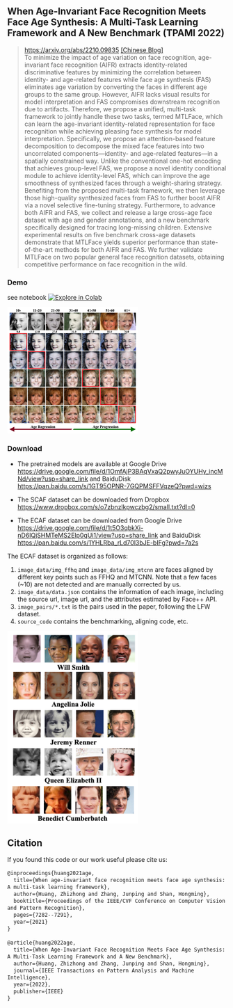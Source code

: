 ## When Age-Invariant Face Recognition Meets Face Age Synthesis: A Multi-Task Learning Framework and A New Benchmark (TPAMI 2022)
> https://arxiv.org/abs/2210.09835 
<a href="https://mp.weixin.qq.com/s/ZmoHa_ImfyAAycjXIQYjSQ">[Chinese Blog]</a> <br>
> To minimize the impact of age variation on face recognition, age-invariant face recognition (AIFR) extracts identity-related discriminative features by minimizing the correlation between identity- and age-related features while face age synthesis (FAS) eliminates age variation by converting the faces in different age groups to the same group. However, AIFR lacks visual results for model interpretation and FAS compromises downstream recognition due to artifacts. Therefore, we propose a unified, multi-task framework to jointly handle these two tasks, termed MTLFace, which can learn the age-invariant identity-related representation for face recognition while achieving pleasing face synthesis for model interpretation. Specifically, we propose an attention-based feature decomposition to decompose the mixed face features into two uncorrelated components—identity- and age-related features—in a spatially constrained way. Unlike the conventional one-hot encoding that achieves group-level FAS, we propose a novel identity conditional module to achieve identity-level FAS, which can improve the age smoothness of synthesized faces through a weight-sharing strategy. Benefiting from the proposed multi-task framework, we then leverage those high-quality synthesized faces from FAS to further boost AIFR via a novel selective fine-tuning strategy. Furthermore, to advance both AIFR and FAS, we collect and release a large cross-age face dataset with age and gender annotations, and a new benchmark specifically designed for tracing long-missing children. Extensive experimental results on five benchmark cross-age datasets demonstrate that MTLFace yields superior performance than state-of-the-art methods for both AIFR and FAS. We further validate MTLFace on two popular general face recognition datasets, obtaining competitive performance on face recognition in the wild.


### Demo
see notebook [![Explore in Colab](https://colab.research.google.com/assets/colab-badge.svg)](https://colab.research.google.com/github/Hzzone/MTLFace/blob/master/python_package/notebook/example.ipynb)

<img src='fig2.png' style='width: 300px'>

### Download

* The pretrained models are available at Google Drive https://drive.google.com/file/d/1OmfAjP3BAqVxaQ2pwyJuOYUHy_incMNd/view?usp=share_link and BaiduDisk https://pan.baidu.com/s/1GT95OPNR-7GQPMSFFVqzeQ?pwd=wizs

* The SCAF dataset can be downloaded from Dropbox https://www.dropbox.com/s/o7zbnzlkpwczbg2/small.txt?dl=0

* The ECAF dataset can be downloaded from Google Drive https://drive.google.com/file/d/1t5O3qbkXi-nD6lQjSHMTeMS2Elp0qUi1/view?usp=share_link and BaiduDisk https://pan.baidu.com/s/1YHLRba_rLd70l3bJE-bIFg?pwd=7a2s

The ECAF dataset is organized as follows:
1. `image_data/img_ffhq` and `image_data/img_mtcnn` are faces aligned by different key points such as FFHQ and MTCNN. Note that a few faces (~10) are not detected and are manually corrected by us.
2. `image_data/data.json` contains the information of each image, including the source url, image url, and the attributes estimated by Face++ API.
3. `image_pairs/*.txt` is the pairs used in the paper, following the LFW dataset.
4. `source_code` contains the benchmarking, aligning code, etc.

<img src='fig1.png' style='width: 300px'>

## Citation

If you found this code or our work useful please cite us:

```
@inproceedings{huang2021age,
  title={When age-invariant face recognition meets face age synthesis: A multi-task learning framework},
  author={Huang, Zhizhong and Zhang, Junping and Shan, Hongming},
  booktitle={Proceedings of the IEEE/CVF Conference on Computer Vision and Pattern Recognition},
  pages={7282--7291},
  year={2021}
}

@article{huang2022age,
  title={When Age-Invariant Face Recognition Meets Face Age Synthesis: A Multi-Task Learning Framework and A New Benchmark},
  author={Huang, Zhizhong and Zhang, Junping and Shan, Hongming},
  journal={IEEE Transactions on Pattern Analysis and Machine Intelligence},
  year={2022},
  publisher={IEEE}
}
```
